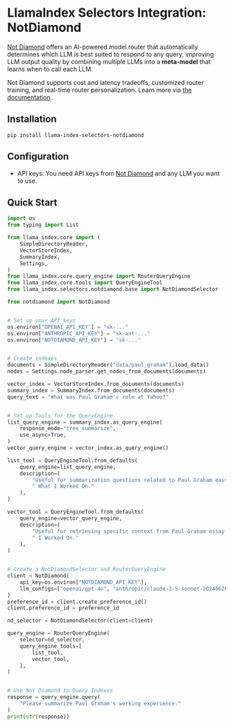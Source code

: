 # LlamaIndex Selectors Integration: NotDiamond

[Not Diamond](https://notdiamond.ai) offers an AI-powered model router that automatically determines which LLM is best suited to respond to any query, improving LLM output quality by combining multiple LLMs into a **meta-model** that learns when to call each LLM.

Not Diamond supports cost and latency tradeoffs, customized router training, and real-time router personalization. Learn more via [the documentation](https://notdiamond.readme.io/).

## Installation

```shell
pip install llama-index-selectors-notdiamond
```

## Configuration

- API keys: You need API keys from [Not Diamond](https://app.notdiamond.ai/keys) and any LLM you want to use.

## Quick Start

```python
import os
from typing import List

from llama_index.core import (
    SimpleDirectoryReader,
    VectorStoreIndex,
    SummaryIndex,
    Settings,
)
from llama_index.core.query_engine import RouterQueryEngine
from llama_index.core.tools import QueryEngineTool
from llama_index.selectors.notdiamond.base import NotDiamondSelector

from notdiamond import NotDiamond


# Set up your API keys
os.environ["OPENAI_API_KEY"] = "sk-..."
os.environ["ANTHROPIC_API_KEY"] = "sk-ant-..."
os.environ["NOTDIAMOND_API_KEY"] = "sk-..."


# Create indexes
documents = SimpleDirectoryReader("data/paul_graham").load_data()
nodes = Settings.node_parser.get_nodes_from_documents(documents)

vector_index = VectorStoreIndex.from_documents(documents)
summary_index = SummaryIndex.from_documents(documents)
query_text = "What was Paul Graham's role at Yahoo?"


# Set up Tools for the QueryEngine
list_query_engine = summary_index.as_query_engine(
    response_mode="tree_summarize",
    use_async=True,
)
vector_query_engine = vector_index.as_query_engine()

list_tool = QueryEngineTool.from_defaults(
    query_engine=list_query_engine,
    description=(
        "Useful for summarization questions related to Paul Graham eassy on"
        " What I Worked On."
    ),
)

vector_tool = QueryEngineTool.from_defaults(
    query_engine=vector_query_engine,
    description=(
        "Useful for retrieving specific context from Paul Graham essay on What"
        " I Worked On."
    ),
)


# Create a NotDiamondSelector and RouterQueryEngine
client = NotDiamond(
    api_key=os.environ["NOTDIAMOND_API_KEY"],
    llm_configs=["openai/gpt-4o", "anthropic/claude-3-5-sonnet-20240620"],
)
preference_id = client.create_preference_id()
client.preference_id = preference_id

nd_selector = NotDiamondSelector(client=client)

query_engine = RouterQueryEngine(
    selector=nd_selector,
    query_engine_tools=[
        list_tool,
        vector_tool,
    ],
)


# Use Not Diamond to Query Indexes
response = query_engine.query(
    "Please summarize Paul Graham's working experience."
)
print(str(response))
```
